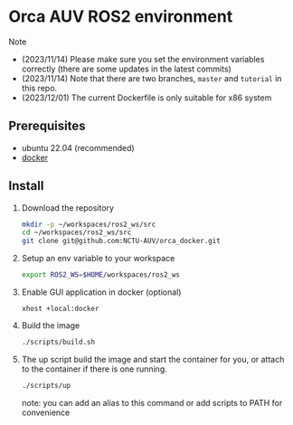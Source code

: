 # Orca AUV ROS2 environment

> [!NOTE]
> - (2023/11/14) Please make sure you set the environment variables correctly (there are some updates in the latest commits)
> - (2023/11/14) Note that there are two branches, `master` and `tutorial` in this repo.
> - (2023/12/01) The current Dockerfile is only suitable for x86 system

## Prerequisites

- ubuntu 22.04 (recommended)
- [docker](https://docs.docker.com/get-docker/)

## Install

1. Download the repository

    ```sh
    mkdir -p ~/workspaces/ros2_ws/src
    cd ~/workspaces/ros2_ws/src
    git clone git@github.com:NCTU-AUV/orca_docker.git
    ```

2. Setup an env variable to your workspace

    ```sh
    export ROS2_WS=$HOME/workspaces/ros2_ws
    ```

3. Enable GUI application in docker (optional)

   ```
   xhost +local:docker
   ```

4. Build the image

    ```sh
    ./scripts/build.sh
    ```

5. The up script build the image and start the container for you, or attach to the container if there is one running.

    ```sh
    ./scripts/up
    ```
    note: you can add an alias to this command or add scripts to PATH for convenience
